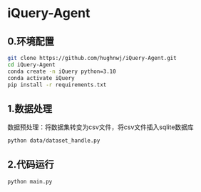 # iQuery-Agent
## 0.环境配置
```bash
git clone https://github.com/hughnwj/iQuery-Agent.git
cd iQuery-Agent
conda create -n iQuery python=3.10
conda activate iQuery
pip install -r requirements.txt
```
## 1.数据处理
数据预处理：将数据集转变为csv文件，将csv文件插入sqlite数据库
```bash
python data/dataset_handle.py
```
## 2.代码运行
```bash
python main.py
```
